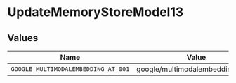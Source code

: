 # UpdateMemoryStoreModel13


## Values

| Name                                | Value                               |
| ----------------------------------- | ----------------------------------- |
| `GOOGLE_MULTIMODALEMBEDDING_AT_001` | google/multimodalembedding@001      |